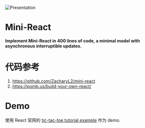 ![Presentation](https://i.imgur.com/esCwk1l.png)

# Mini-React

**Implement Mini-React in 400 lines of code, a minimal model with asynchronous interruptible updates.**


# 代码参考
1. https://github.com/ZacharyL2/mini-react
2. https://pomb.us/build-your-own-react/


# Demo
使用 React 官网的 [tic-tac-toe tutorial example](https://react.dev/learn/tutorial-tic-tac-toe#what-are-we-building) 作为 demo.
